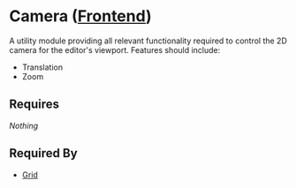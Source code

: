 # Camera ([Frontend](../frontend.md))

A utility module providing all relevant functionality required to control the 2D camera for the editor's viewport. Features should include:

- Translation
- Zoom

## Requires

*Nothing*

## Required By

- [Grid](../grid/grid.md)
